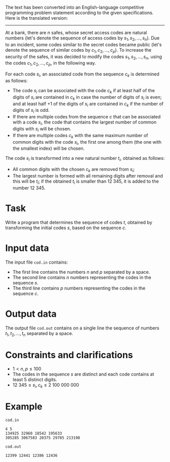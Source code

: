 The text has been converted into an English-language competitive programming problem statement according to the given specifications. Here is the translated version:

---

At a bank, there are $n$ safes, whose secret access codes are natural numbers (let's denote the sequence of access codes by $s_1, s_2, \dots, s_n$). Due to an incident, some codes similar to the secret codes became public (let's denote the sequence of similar codes by $c_1, c_2, \dots, c_p$). To increase the security of the safes, it was decided to modify the codes $s_1, s_2, \dots, s_n$, using the codes $c_1, c_2, \dots, c_p$, in the following way.

For each code $s_i$, an associated code from the sequence $c_k$ is determined as follows:
- The code $s_i$ can be associated with the code $c_k$ if at least half of the digits of $s_i$ are contained in $c_k$ in case the number of digits of $s_i$ is even; and at least half +1 of the digits of $s_i$ are contained in $c_k$ if the number of digits of $s_i$ is odd.
- If there are multiple codes from the sequence $c$ that can be associated with a code $s_i$, the code that contains the largest number of common digits with $s_i$ will be chosen.
- If there are multiple codes $c_k$ with the same maximum number of common digits with the code $s_i$, the first one among them (the one with the smallest index) will be chosen.

The code $s_i$ is transformed into a new natural number $t_i$, obtained as follows:
- All common digits with the chosen $c_k$ are removed from $s_i$;
- The largest number is formed with all remaining digits after removal and this will be $t_i$; if the obtained $t_i$ is smaller than $12\ 345$, it is added to the number $12\ 345$.

# Task

Write a program that determines the sequence of codes $t$, obtained by transforming the initial codes $s$, based on the sequence $c$.

# Input data

The input file `cod.in` contains:
- The first line contains the numbers $n$ and $p$ separated by a space.
- The second line contains $n$ numbers representing the codes in the sequence $s$.
- The third line contains $p$ numbers representing the codes in the sequence $c$.

# Output data

The output file `cod.out` contains on a single line the sequence of numbers $t_1, t_2, \dots, t_n$ separated by a space.

# Constraints and clarifications

* $1 < n, p \leq 100$
* The codes in the sequence $s$ are distinct and each code contains at least $5$ distinct digits.
* $12\ 345 \leq s_i, c_k \leq 2\ 100\ 000\ 000$

# Example

`cod.in`
```
4 5
134925 32960 18542 195633
305285 3067583 20375 29785 213198
```

`cod.out`
```
12399 12441 12386 12436
```

